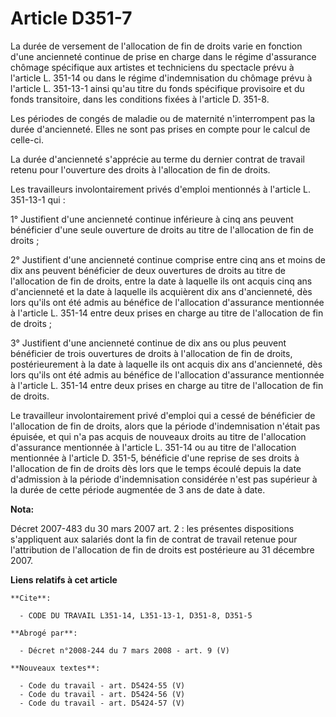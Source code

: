 # Article D351-7

La durée de versement de l'allocation de fin de droits varie en fonction d'une ancienneté continue de prise en charge dans le
régime d'assurance chômage spécifique aux artistes et techniciens du spectacle prévu à l'article L. 351-14 ou dans le régime
d'indemnisation du chômage prévu à l'article L. 351-13-1 ainsi qu'au titre du fonds spécifique provisoire et du fonds
transitoire, dans les conditions fixées à l'article D. 351-8.

Les périodes de congés de maladie ou de maternité n'interrompent pas la durée d'ancienneté. Elles ne sont pas prises en
compte pour le calcul de celle-ci.

La durée d'ancienneté s'apprécie au terme du dernier contrat de travail retenu pour l'ouverture des droits à l'allocation de
fin de droits.

Les travailleurs involontairement privés d'emploi mentionnés à l'article L. 351-13-1 qui :

1° Justifient d'une ancienneté continue inférieure à cinq ans peuvent bénéficier d'une seule ouverture de droits au titre de
l'allocation de fin de droits ;

2° Justifient d'une ancienneté continue comprise entre cinq ans et moins de dix ans peuvent bénéficier de deux ouvertures de
droits au titre de l'allocation de fin de droits, entre la date à laquelle ils ont acquis cinq ans d'ancienneté et la date à
laquelle ils acquièrent dix ans d'ancienneté, dès lors qu'ils ont été admis au bénéfice de l'allocation d'assurance
mentionnée à l'article L. 351-14 entre deux prises en charge au titre de l'allocation de fin de droits ;

3° Justifient d'une ancienneté continue de dix ans ou plus peuvent bénéficier de trois ouvertures de droits à l'allocation de
fin de droits, postérieurement à la date à laquelle ils ont acquis dix ans d'ancienneté, dès lors qu'ils ont été admis au
bénéfice de l'allocation d'assurance mentionnée à l'article L. 351-14 entre deux prises en charge au titre de l'allocation de
fin de droits.

Le travailleur involontairement privé d'emploi qui a cessé de bénéficier de l'allocation de fin de droits, alors que la
période d'indemnisation n'était pas épuisée, et qui n'a pas acquis de nouveaux droits au titre de l'allocation d'assurance
mentionnée à l'article L. 351-14 ou au titre de l'allocation mentionnée à l'article D. 351-5, bénéficie d'une reprise de ses
droits à l'allocation de fin de droits dès lors que le temps écoulé depuis la date d'admission à la période d'indemnisation
considérée n'est pas supérieur à la durée de cette période augmentée de 3 ans de date à date.

**Nota:**

Décret 2007-483 du 30 mars 2007 art. 2  : les présentes dispositions s'appliquent aux salariés dont la fin de contrat de
travail retenue pour l'attribution de l'allocation de fin de droits est postérieure au 31 décembre 2007.

**Liens relatifs à cet article**

	**Cite**:

	  - CODE DU TRAVAIL L351-14, L351-13-1, D351-8, D351-5

	**Abrogé par**:

	  - Décret n°2008-244 du 7 mars 2008 - art. 9 (V)

	**Nouveaux textes**:

	  - Code du travail - art. D5424-55 (V)
	  - Code du travail - art. D5424-56 (V)
	  - Code du travail - art. D5424-57 (V)
